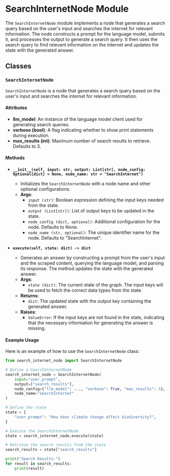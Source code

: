 # SearchInternetNode Module

The `SearchInternetNode` module implements a node that generates a search query based on the user's input and searches the internet for relevant information. The node constructs a prompt for the language model, submits it, and processes the output to generate a search query. It then uses the search query to find relevant information on the internet and updates the state with the generated answer.

## Classes

### `SearchInternetNode`

`SearchInternetNode` is a node that generates a search query based on the user's input and searches the internet for relevant information.

#### Attributes

- **llm_model**: An instance of the language model client used for generating search queries.
- **verbose (bool)**: A flag indicating whether to show print statements during execution.
- **max_results (int)**: Maximum number of search results to retrieve. Defaults to 3.

#### Methods

- **`__init__(self, input: str, output: List[str], node_config: Optional[dict] = None, node_name: str = "SearchInternet")`**
  - Initializes the `SearchInternetNode` with a node name and other optional configurations.
  - **Args**:
    - `input (str)`: Boolean expression defining the input keys needed from the state.
    - `output (List[str])`: List of output keys to be updated in the state.
    - `node_config (dict, optional)`: Additional configuration for the node. Defaults to None.
    - `node_name (str, optional)`: The unique identifier name for the node. Defaults to "SearchInternet".

- **`execute(self, state: dict) -> dict`**
  - Generates an answer by constructing a prompt from the user's input and the scraped content, querying the language model, and parsing its response. The method updates the state with the generated answer.
  - **Args**:
    - `state (dict)`: The current state of the graph. The input keys will be used to fetch the correct data types from the state.
  - **Returns**:
    - `dict`: The updated state with the output key containing the generated answer.
  - **Raises**:
    - `ValueError`: If the input keys are not found in the state, indicating that the necessary information for generating the answer is missing.

#### Example Usage

Here is an example of how to use the `SearchInternetNode` class:

```python
from search_internet_node import SearchInternetNode

# Define a SearchInternetNode
search_internet_node = SearchInternetNode(
    input="user_prompt",
    output=["search_results"],
    node_config={"llm_model": ..., "verbose": True, "max_results": 5},
    node_name="SearchInternet"
)

# Define the state
state = {
    "user_prompt": "How does climate change affect biodiversity?",
}

# Execute the SearchInternetNode
state = search_internet_node.execute(state)

# Retrieve the search results from the state
search_results = state["search_results"]

print("Search Results:")
for result in search_results:
    print(result)
